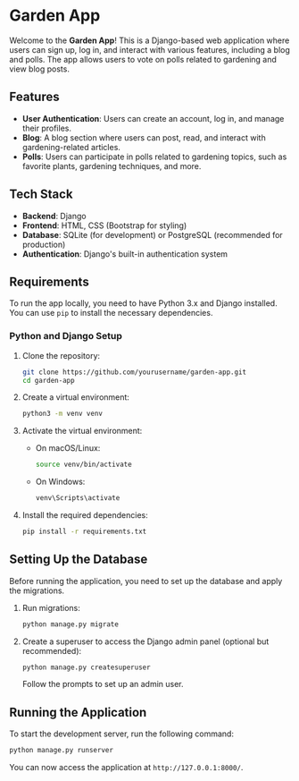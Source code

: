 # Garden App

Welcome to the **Garden App**! This is a Django-based web application where users can sign up, log in, and interact with various features, including a blog and polls. The app allows users to vote on polls related to gardening and view blog posts.

## Features

- **User Authentication**: Users can create an account, log in, and manage their profiles.
- **Blog**: A blog section where users can post, read, and interact with gardening-related articles.
- **Polls**: Users can participate in polls related to gardening topics, such as favorite plants, gardening techniques, and more.

## Tech Stack

- **Backend**: Django
- **Frontend**: HTML, CSS (Bootstrap for styling)
- **Database**: SQLite (for development) or PostgreSQL (recommended for production)
- **Authentication**: Django's built-in authentication system

## Requirements

To run the app locally, you need to have Python 3.x and Django installed. You can use `pip` to install the necessary dependencies.

### Python and Django Setup

1. Clone the repository:

   ```bash
   git clone https://github.com/yourusername/garden-app.git
   cd garden-app
   ```

2. Create a virtual environment:

   ```bash
   python3 -m venv venv
   ```

3. Activate the virtual environment:

   - On macOS/Linux:
     ```bash
     source venv/bin/activate
     ```
   - On Windows:
     ```bash
     venv\Scripts\activate
     ```

4. Install the required dependencies:

   ```bash
   pip install -r requirements.txt
   ```

## Setting Up the Database

Before running the application, you need to set up the database and apply the migrations.

1. Run migrations:

   ```bash
   python manage.py migrate
   ```

2. Create a superuser to access the Django admin panel (optional but recommended):

   ```bash
   python manage.py createsuperuser
   ```

   Follow the prompts to set up an admin user.

## Running the Application

To start the development server, run the following command:

```bash
python manage.py runserver
```

You can now access the application at `http://127.0.0.1:8000/`.